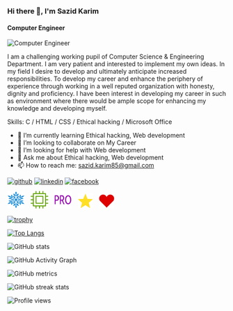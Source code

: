 ### Hi there 👋, I'm Sazid Karim
#### Computer Engineer
![Computer Engineer](https://scontent.fdac135-1.fna.fbcdn.net/v/t39.30808-6/293997330_3312878842292197_6496313978327397579_n.jpg?_nc_cat=100&ccb=1-7&_nc_sid=09cbfe&_nc_eui2=AeHa5Kr7kfQNomtqdE4MIjFhRb41kqrGKFpFvjWSqsYoWubyZD88etpr8fKkNGfqC8g09Ebfj48dL0I7XuBLFZPA&_nc_ohc=oJD-sMSnKNoAX9kYix0&_nc_ht=scontent.fdac135-1.fna&oh=00_AT_8QK5R-WBA1YUkaM9i0lqfbUOxOJUHMUWoEf6AZ61cZw&oe=632800B7)

I am a challenging working pupil of Computer Science & Engineering Department. I am very
 patient and interested to implement my own ideas. In my field I desire to develop and
 ultimately anticipate increased responsibilities. 
To develop my career and enhance the periphery of experience through working in a well 
reputed organization with honesty, dignity and proficiency. I have been interest in developing 
my career in such as environment where there would be ample scope for enhancing my
knowledge and developing myself.

Skills: C / HTML / CSS / Ethical hacking / Microsoft Office

- 🌱 I’m currently learning Ethical hacking, Web development 
- 👯 I’m looking to collaborate on My Career 
- 🤔 I’m looking for help with Web development 
- 💬 Ask me about Ethical hacking, Web development 
- 📫 How to reach me: sazid.karim85@gmail.com 


[<img src='https://cdn.jsdelivr.net/npm/simple-icons@3.0.1/icons/github.svg' alt='github' height='40'>](https://github.com/sazidkarim)  [<img src='https://cdn.jsdelivr.net/npm/simple-icons@3.0.1/icons/linkedin.svg' alt='linkedin' height='40'>](https://www.linkedin.com/in/sazid-karim/)  [<img src='https://cdn.jsdelivr.net/npm/simple-icons@3.0.1/icons/facebook.svg' alt='facebook' height='40'>](https://www.facebook.com/sajid.karim.925)  

<a href='https://archiveprogram.github.com/'><img src='https://raw.githubusercontent.com/acervenky/animated-github-badges/master/assets/acbadge.gif' width='40' height='40'></a> <a href='https://docs.github.com/en/developers'><img src='https://raw.githubusercontent.com/acervenky/animated-github-badges/master/assets/devbadge.gif' width='40' height='40'></a> <a href='https://github.com/pricing'><img src='https://raw.githubusercontent.com/acervenky/animated-github-badges/master/assets/pro.gif' width='40' height='40'></a> <a href='https://stars.github.com/'><img src='https://raw.githubusercontent.com/acervenky/animated-github-badges/master/assets/starbadge.gif' width='35' height='35'></a> <a href='https://docs.github.com/en/github/supporting-the-open-source-community-with-github-sponsors'><img src='https://raw.githubusercontent.com/acervenky/animated-github-badges/master/assets/sponsorbadge.gif' width='35' height='35'></a> 

[![trophy](https://github-profile-trophy.vercel.app/?username=sazidkarim)](https://github.com/ryo-ma/github-profile-trophy)

[![Top Langs](https://github-readme-stats.vercel.app/api/top-langs/?username=sazidkarim)](https://github.com/anuraghazra/github-readme-stats)

![GitHub stats](https://github-readme-stats.vercel.app/api?username=sazidkarim&show_icons=true&count_private=true)  

![GitHub Activity Graph](https://activity-graph.herokuapp.com/graph?username=sazidkarim)  

![GitHub metrics](https://metrics.lecoq.io/sazidkarim)  

![GitHub streak stats](https://github-readme-streak-stats.herokuapp.com/?user=sazidkarim)  

![Profile views](https://gpvc.arturio.dev/sazidkarim)  
